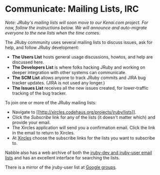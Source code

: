 Communicate: Mailing Lists, IRC
============================================

 _Note: JRuby's mailing lists will soon move to our Kenai.com project. For now, follow the instructions below. We will announce and auto-migrate everyone to the new lists when the time comes._

The JRuby community uses several mailing lists to discuss issues, ask for help, and follow JRuby development:

* **The Users List** hosts general usage discussions, howtos, and help are discussed here.
* **The Developers List** is where folks hacking JRuby and working on deeper integration with other systems can communicate.
* **The SCM List** allows anyone to track JRuby commits and JIRA bug tracker updates. (JIRA is not used any longer.)
* **The Issues List** receives all the new issues created, for lower-traffic tracking of the bug tracker.

To join one or more of the JRuby mailing lists:

* Navigate to [[http://xircles.codehaus.org/projects/jruby/lists]].
* Click the _Subscribe_ link for any of the lists (it doesn't matter which) and provide your email.
* The Xircles application will send you a confirmation email. Click the link in the email to return to Xircles.
* At [Xircles](http://xircles.codehaus.org/projects/jruby/lists) choose the subscribe links for the lists you want to subscribe to.

Nabble also has a web archive of both the [jruby-dev and jruby-user email lists](http://ruby.11.x6.nabble.com/JRuby-f3445184.html) and has an excellent interface for searching the lists.

There is a mirror of the jruby-user list at [Google groups](http://groups.google.com/group/jruby-users).